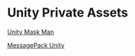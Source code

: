 # Unity Private Assets

[Unity Mask Man](https://www.assetstore.unity3d.com/kr/#!/content/16383)

[MessagePack Unity](https://github.com/neuecc/MessagePack-CSharp/releases)
